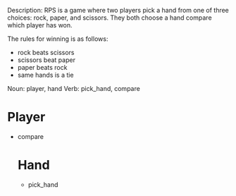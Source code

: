 Description:
RPS is a game where two players pick a hand from one of three choices: rock, paper, and scissors. They both choose a hand compare which player has won.

The rules for winning is as follows:

- rock beats scissors
- scissors beat paper
- paper beats rock
- same hands is a tie

Noun: player, hand
Verb: pick_hand, compare

# Player

- compare
  # Hand
  - pick_hand
